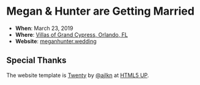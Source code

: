 # Megan & Hunter are Getting Married
- **When**: March 23, 2019
- **Where**: [Villas of Grand Cypress, Orlando, FL](https://www.grandcypress.com/)
- **Website**: [meganhunter.wedding](https://www.meganhunter.wedding)

## Special Thanks
The website template is [Twenty](https://html5up.net/twenty) by [@ajlkn](http://twitter.com/ajlkn)
at [HTML5 UP](html5up.net).
